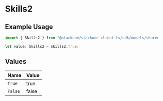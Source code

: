 # Skills2

## Example Usage

```typescript
import { Skills2 } from "@stackone/stackone-client-ts/sdk/models/shared";

let value: Skills2 = Skills2.True;
```

## Values

| Name    | Value   |
| ------- | ------- |
| `True`  | true    |
| `False` | false   |